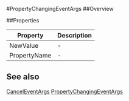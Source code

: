 #PropertyChangingEventArgs
##Overview



##Properties
<table class="table table-condensed table-bordered">
    <thead>
<tr>
<th>Property</th>
<th>Description</th>
</tr>
</thead>
<tbody>
<tr><td>NewValue</td><td> - </td></tr>
<tr><td>PropertyName</td><td> - </td></tr>
</tbody></table>



## See also

[CancelEventArgs](CancelEventArgs.html)
[PropertyChangingEventArgs](PropertyChangingEventArgs.html)